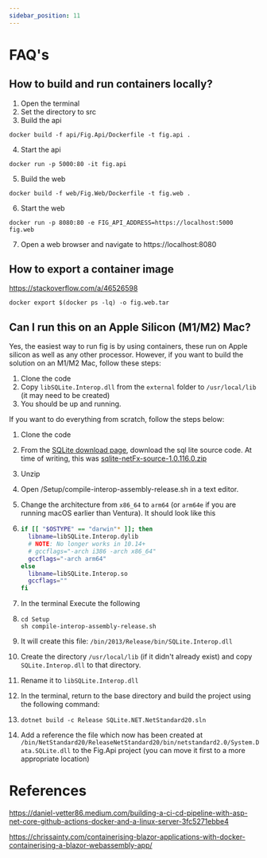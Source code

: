 ```yaml
---
sidebar_position: 11
---
```


# FAQ's

## How to build and run containers locally?

1. Open the terminal
2. Set the directory to src
3. Build the api
```
docker build -f api/Fig.Api/Dockerfile -t fig.api .
```
4. Start the api
```
docker run -p 5000:80 -it fig.api
```
5. Build the web
```
docker build -f web/Fig.Web/Dockerfile -t fig.web .
```
6. Start the web
```
docker run -p 8080:80 -e FIG_API_ADDRESS=https://localhost:5000 fig.web
```
7. Open a web browser and navigate to https://localhost:8080


## How to export a container image

https://stackoverflow.com/a/46526598
```
docker export $(docker ps -lq) -o fig.web.tar
```



## Can I run this on an Apple Silicon (M1/M2) Mac?

Yes, the easiest way to run fig is by using containers, these run on Apple silicon as well as any other processor. However, if you want to build the solution on an M1/M2 Mac, follow these steps:

1. Clone the code
2. Copy `libSQLite.Interop.dll` from the `external` folder to  `/usr/local/lib` (it may need to be created)
3. You should be up and running.

If you want to do everything from scratch, follow the steps below:

1. Clone the code

2. From the [SQLite download page](https://system.data.sqlite.org/index.html/doc/trunk/www/downloads.wiki), download the sql lite source code. At time of writing, this was [sqlite-netFx-source-1.0.116.0.zip](https://system.data.sqlite.org/downloads/1.0.116.0/sqlite-netFx-source-1.0.116.0.zip)

3. Unzip

4. Open /Setup/compile-interop-assembly-release.sh in a text editor.

5. Change the architecture from `x86_64` to `arm64` (or `arm64e` if you are running macOS earlier than Ventura). It should look like this

6. ```sh
   if [[ "$OSTYPE" == "darwin"* ]]; then
     libname=libSQLite.Interop.dylib
     # NOTE: No longer works in 10.14+
     # gccflags="-arch i386 -arch x86_64"
     gccflags="-arch arm64"
   else
     libname=libSQLite.Interop.so
     gccflags=""
   fi
   ```

7. In the terminal Execute the following

8. ```
   cd Setup
   sh compile-interop-assembly-release.sh
   ```

9. It will create this file: `/bin/2013/Release/bin/SQLite.Interop.dll` 

10. Create the directory `/usr/local/lib` (if it didn't already exist) and copy `SQLite.Interop.dll` to that directory.

11. Rename it to `libSQLite.Interop.dll` 

12. In the terminal, return to the base directory and build the project using the following command:

13. ```
    dotnet build -c Release SQLite.NET.NetStandard20.sln
    ```

14. Add a reference the file which now has been created at `/bin/NetStandard20/ReleaseNetStandard20/bin/netstandard2.0/System.Data.SQLite.dll` to the Fig.Api project (you can move it first to a more appropriate location)

# References

https://daniel-vetter86.medium.com/building-a-ci-cd-pipeline-with-asp-net-core-github-actions-docker-and-a-linux-server-3fc5271ebbe4

https://chrissainty.com/containerising-blazor-applications-with-docker-containerising-a-blazor-webassembly-app/

